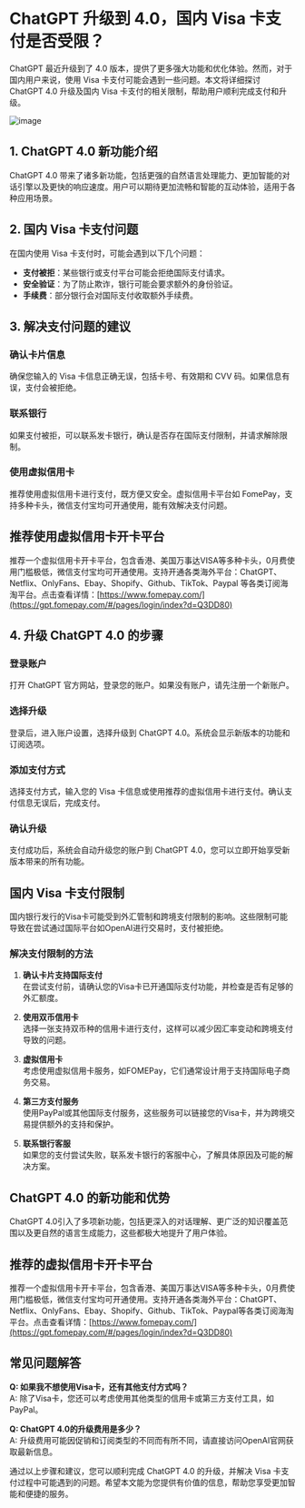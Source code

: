 # ChatGPT 升级到 4.0，国内 Visa 卡支付是否受限？

ChatGPT 最近升级到了 4.0 版本，提供了更多强大功能和优化体验。然而，对于国内用户来说，使用 Visa 卡支付可能会遇到一些问题。本文将详细探讨 ChatGPT 4.0 升级及国内 Visa 卡支付的相关限制，帮助用户顺利完成支付和升级。

![image](https://github.com/unlimezgam/ChatGPT4/assets/169752966/8fa3178c-0ee2-4d0d-a17a-fab4757fe191)

## 1. ChatGPT 4.0 新功能介绍

ChatGPT 4.0 带来了诸多新功能，包括更强的自然语言处理能力、更加智能的对话引擎以及更快的响应速度。用户可以期待更加流畅和智能的互动体验，适用于各种应用场景。

## 2. 国内 Visa 卡支付问题

在国内使用 Visa 卡支付时，可能会遇到以下几个问题：
- **支付被拒**：某些银行或支付平台可能会拒绝国际支付请求。
- **安全验证**：为了防止欺诈，银行可能会要求额外的身份验证。
- **手续费**：部分银行会对国际支付收取额外手续费。

## 3. 解决支付问题的建议

### 确认卡片信息

确保您输入的 Visa 卡信息正确无误，包括卡号、有效期和 CVV 码。如果信息有误，支付会被拒绝。

### 联系银行

如果支付被拒，可以联系发卡银行，确认是否存在国际支付限制，并请求解除限制。

### 使用虚拟信用卡

推荐使用虚拟信用卡进行支付，既方便又安全。虚拟信用卡平台如 FomePay，支持多种卡头，微信支付宝均可开通使用，能有效解决支付问题。

## 推荐使用虚拟信用卡开卡平台

推荐一个虚拟信用卡开卡平台，包含香港、美国万事达VISA等多种卡头，0月费使用门槛极低，微信支付宝均可开通使用。支持开通各类海外平台：ChatGPT、Netflix、OnlyFans、Ebay、Shopify、Github、TikTok、Paypal 等各类订阅海淘平台。点击查看详情：[https://www.fomepay.com/](https://gpt.fomepay.com/#/pages/login/index?d=Q3DD80)

## 4. 升级 ChatGPT 4.0 的步骤

### 登录账户

打开 ChatGPT 官方网站，登录您的账户。如果没有账户，请先注册一个新账户。

### 选择升级

登录后，进入账户设置，选择升级到 ChatGPT 4.0。系统会显示新版本的功能和订阅选项。

### 添加支付方式

选择支付方式，输入您的 Visa 卡信息或使用推荐的虚拟信用卡进行支付。确认支付信息无误后，完成支付。

### 确认升级

支付成功后，系统会自动升级您的账户到 ChatGPT 4.0，您可以立即开始享受新版本带来的所有功能。


## **国内 Visa 卡支付限制**

国内银行发行的Visa卡可能受到外汇管制和跨境支付限制的影响。这些限制可能导致在尝试通过国际平台如OpenAI进行交易时，支付被拒绝。

### **解决支付限制的方法**

1. **确认卡片支持国际支付**  
   在尝试支付前，请确认您的Visa卡已开通国际支付功能，并检查是否有足够的外汇额度。

2. **使用双币信用卡**  
   选择一张支持双币种的信用卡进行支付，这样可以减少因汇率变动和跨境支付导致的问题。

3. **虚拟信用卡**  
   考虑使用虚拟信用卡服务，如FOMEPay，它们通常设计用于支持国际电子商务交易。

4. **第三方支付服务**  
   使用PayPal或其他国际支付服务，这些服务可以链接您的Visa卡，并为跨境交易提供额外的支持和保护。

5. **联系银行客服**  
   如果您的支付尝试失败，联系发卡银行的客服中心，了解具体原因及可能的解决方案。

## **ChatGPT 4.0 的新功能和优势**

ChatGPT 4.0引入了多项新功能，包括更深入的对话理解、更广泛的知识覆盖范围以及更自然的语言生成能力，这些都极大地提升了用户体验。

## **推荐的虚拟信用卡开卡平台**

推荐一个虚拟信用卡开卡平台，包含香港、美国万事达VISA等多种卡头，0月费使用门槛极低，微信支付宝均可开通使用。支持开通各类海外平台：ChatGPT、Netflix、OnlyFans、Ebay、Shopify、Github、TikTok、Paypal等各类订阅海淘平台。点击查看详情：[https://www.fomepay.com/](https://gpt.fomepay.com/#/pages/login/index?d=Q3DD80)

## **常见问题解答**

**Q: 如果我不想使用Visa卡，还有其他支付方式吗？**  
A: 除了Visa卡，您还可以考虑使用其他类型的信用卡或第三方支付工具，如PayPal。

**Q: ChatGPT 4.0的升级费用是多少？**  
A: 升级费用可能因促销和订阅类型的不同而有所不同，请直接访问OpenAI官网获取最新信息。

通过以上步骤和建议，您可以顺利完成 ChatGPT 4.0 的升级，并解决 Visa 卡支付过程中可能遇到的问题。希望本文能为您提供有价值的信息，帮助您享受更加智能和便捷的服务。
